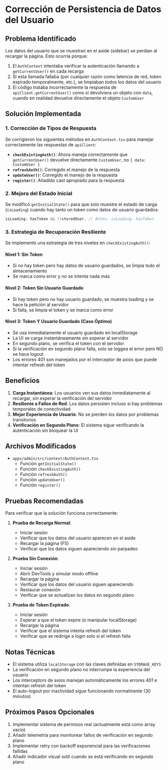 # Corrección de Persistencia de Datos del Usuario

## Problema Identificado

Los datos del usuario que se muestran en el aside (sidebar) se perdían al recargar la página. Esto ocurría porque:

1. El `AuthContext` intentaba verificar la autenticación llamando a `getCurrentUser()` en cada recarga
2. Si esta llamada fallaba (por cualquier razón como latencia de red, token expirado temporalmente, etc.), se limpiaban todos los datos del usuario
3. El código trataba incorrectamente la respuesta de `apiClient.getCurrentUser()` como si devolviera un objeto con `data`, cuando en realidad devuelve directamente el objeto `CustomUser`

## Solución Implementada

### 1. Corrección de Tipos de Respuesta

Se corrigieron los siguientes métodos en `AuthContext.tsx` para manejar correctamente las respuestas de `apiClient`:

- **`checkExistingAuth()`**: Ahora maneja correctamente que `getCurrentUser()` devuelve directamente `CustomUser`, no `{ data: CustomUser }`
- **`refreshAuth()`**: Corregido el manejo de la respuesta
- **`updateUser()`**: Corregido el manejo de la respuesta
- **`register()`**: Añadido cast apropiado para la respuesta

### 2. Mejora del Estado Inicial

Se modificó `getInitialState()` para que solo muestre el estado de carga (`isLoading`) cuando hay tanto un token como datos de usuario guardados:

```typescript
isLoading: hasToken && !!storedUser, // Antes: isLoading: hasToken
```

### 3. Estrategia de Recuperación Resiliente

Se implementó una estrategia de tres niveles en `checkExistingAuth()`:

#### Nivel 1: Sin Token
- Si no hay token pero hay datos de usuario guardados, se limpia todo el almacenamiento
- Se marca como error y no se intenta nada más

#### Nivel 2: Token Sin Usuario Guardado
- Si hay token pero no hay usuario guardado, se muestra loading y se hace la petición al servidor
- Si falla, se limpia el token y se marca como error

#### Nivel 3: Token Y Usuario Guardado (Caso Óptimo)
- Se usa inmediatamente el usuario guardado en localStorage
- La UI se carga instantáneamente sin esperar al servidor
- En segundo plano, se verifica el token con el servidor
- Si la verificación en segundo plano falla, solo se loggea el error pero NO se hace logout
- Los errores 401 son manejados por el interceptor de axios que puede intentar refresh del token

## Beneficios

1. **Carga Instantánea**: Los usuarios ven sus datos inmediatamente al recargar, sin esperar la verificación del servidor
2. **Resiliente a Fallos de Red**: Los datos persisten incluso si hay problemas temporales de conectividad
3. **Mejor Experiencia de Usuario**: No se pierden los datos por problemas transitorios
4. **Verificación en Segundo Plano**: El sistema sigue verificando la autenticación sin bloquear la UI

## Archivos Modificados

- `apps/admin/src/context/AuthContext.tsx`
  - Función `getInitialState()`
  - Función `checkExistingAuth()`
  - Función `refreshAuth()`
  - Función `updateUser()`
  - Función `register()`

## Pruebas Recomendadas

Para verificar que la solución funciona correctamente:

1. **Prueba de Recarga Normal**:
   - Iniciar sesión
   - Verificar que los datos del usuario aparecen en el aside
   - Recargar la página (F5)
   - Verificar que los datos siguen apareciendo sin parpadeo

2. **Prueba Sin Conexión**:
   - Iniciar sesión
   - Abrir DevTools y simular modo offline
   - Recargar la página
   - Verificar que los datos del usuario siguen apareciendo
   - Restaurar conexión
   - Verificar que se actualizan los datos en segundo plano

3. **Prueba de Token Expirado**:
   - Iniciar sesión
   - Esperar a que el token expire (o manipular localStorage)
   - Recargar la página
   - Verificar que el sistema intenta refresh del token
   - Verificar que se redirige a login solo si el refresh falla

## Notas Técnicas

- El sistema utiliza `localStorage` con las claves definidas en `STORAGE_KEYS`
- La verificación en segundo plano no interrumpe la experiencia del usuario
- Los interceptors de axios manejan automáticamente los errores 401 e intentan refresh del token
- El auto-logout por inactividad sigue funcionando normalmente (30 minutos)

## Próximos Pasos Opcionales

1. Implementar sistema de permisos real (actualmente está como array vacío)
2. Añadir telemetría para monitorear fallos de verificación en segundo plano
3. Implementar retry con backoff exponencial para las verificaciones fallidas
4. Añadir indicador visual sutil cuando se está verificando en segundo plano
